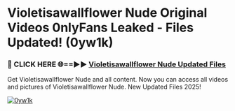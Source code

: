 # Violetisawallflower Nude Original Videos 0nlyFans Leaked - Files Updated! (0yw1k)

<h3>🔴 CLICK HERE 🌐==►► <a href="https://tinyurl.com/4mcuefdz" rel="nofollow">Violetisawallflower Nude Updated Files</a></h3>

Get Violetisawallflower Nude and all content. Now you can access all videos and pictures of Violetisawallflower Nude. New Updated Files 2025!

[![0yw1k](https://i.imgur.com/StAQSOY.gif)](https://tinyurl.com/4mcuefdz)
